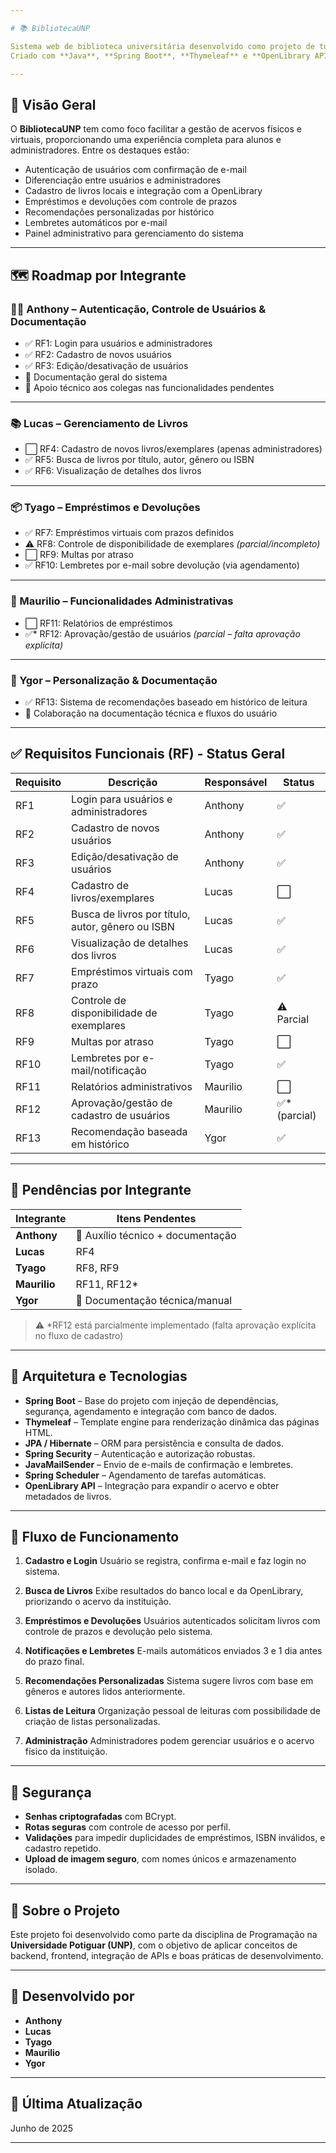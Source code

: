 ```yaml
---

# 📚 BibliotecaUNP

Sistema web de biblioteca universitária desenvolvido como projeto de turma da **Universidade Potiguar (UNP)**.
Criado com **Java**, **Spring Boot**, **Thymeleaf** e **OpenLibrary API**, o sistema oferece funcionalidades completas de gerenciamento de livros, usuários, empréstimos, devoluções, notificações e recomendações personalizadas.

---
```


## 🧠 Visão Geral

O **BibliotecaUNP** tem como foco facilitar a gestão de acervos físicos e virtuais, proporcionando uma experiência completa para alunos e administradores. Entre os destaques estão:

* Autenticação de usuários com confirmação de e-mail
* Diferenciação entre usuários e administradores
* Cadastro de livros locais e integração com a OpenLibrary
* Empréstimos e devoluções com controle de prazos
* Recomendações personalizadas por histórico
* Lembretes automáticos por e-mail
* Painel administrativo para gerenciamento do sistema

---

## 🗺️ Roadmap por Integrante

### 👨‍💻 Anthony – Autenticação, Controle de Usuários & Documentação

* ✅ RF1: Login para usuários e administradores
* ✅ RF2: Cadastro de novos usuários
* ✅ RF3: Edição/desativação de usuários
* 📝 Documentação geral do sistema
* 🤝 Apoio técnico aos colegas nas funcionalidades pendentes

---

### 📚 Lucas – Gerenciamento de Livros

* ⬜️ RF4: Cadastro de novos livros/exemplares (apenas administradores)
* ✅ RF5: Busca de livros por título, autor, gênero ou ISBN
* ✅ RF6: Visualização de detalhes dos livros

---

### 📦 Tyago – Empréstimos e Devoluções

* ✅ RF7: Empréstimos virtuais com prazos definidos
* ⚠️ RF8: Controle de disponibilidade de exemplares *(parcial/incompleto)*
* ⬜️ RF9: Multas por atraso
* ✅ RF10: Lembretes por e-mail sobre devolução (via agendamento)

---

### 🧾 Maurilio – Funcionalidades Administrativas

* ⬜️ RF11: Relatórios de empréstimos
* ✅\* RF12: Aprovação/gestão de usuários *(parcial – falta aprovação explícita)*

---

### 🎯 Ygor – Personalização & Documentação

* ✅ RF13: Sistema de recomendações baseado em histórico de leitura
* 📝 Colaboração na documentação técnica e fluxos do usuário

---

## ✅ Requisitos Funcionais (RF) - Status Geral

| Requisito | Descrição                                         | Responsável | Status        |
| --------- | ------------------------------------------------- | ----------- | ------------- |
| RF1       | Login para usuários e administradores             | Anthony     | ✅             |
| RF2       | Cadastro de novos usuários                        | Anthony     | ✅             |
| RF3       | Edição/desativação de usuários                    | Anthony     | ✅             |
| RF4       | Cadastro de livros/exemplares                     | Lucas       | ⬜️            |
| RF5       | Busca de livros por título, autor, gênero ou ISBN | Lucas       | ✅             |
| RF6       | Visualização de detalhes dos livros               | Lucas       | ✅             |
| RF7       | Empréstimos virtuais com prazo                    | Tyago       | ✅             |
| RF8       | Controle de disponibilidade de exemplares         | Tyago       | ⚠️ Parcial    |
| RF9       | Multas por atraso                                 | Tyago       | ⬜️            |
| RF10      | Lembretes por e-mail/notificação                  | Tyago       | ✅             |
| RF11      | Relatórios administrativos                        | Maurilio    | ⬜️            |
| RF12      | Aprovação/gestão de cadastro de usuários          | Maurilio    | ✅\* (parcial) |
| RF13      | Recomendação baseada em histórico                 | Ygor        | ✅             |

---

## 📌 Pendências por Integrante

| Integrante   | Itens Pendentes                   |
| ------------ | --------------------------------- |
| **Anthony**  | 🔧 Auxílio técnico + documentação |
| **Lucas**    | RF4                               |
| **Tyago**    | RF8, RF9                          |
| **Maurilio** | RF11, RF12\*                      |
| **Ygor**     | 📝 Documentação técnica/manual    |

> ⚠️ \*RF12 está parcialmente implementado (falta aprovação explícita no fluxo de cadastro)

---

## 🧩 Arquitetura e Tecnologias

* **Spring Boot** – Base do projeto com injeção de dependências, segurança, agendamento e integração com banco de dados.
* **Thymeleaf** – Template engine para renderização dinâmica das páginas HTML.
* **JPA / Hibernate** – ORM para persistência e consulta de dados.
* **Spring Security** – Autenticação e autorização robustas.
* **JavaMailSender** – Envio de e-mails de confirmação e lembretes.
* **Spring Scheduler** – Agendamento de tarefas automáticas.
* **OpenLibrary API** – Integração para expandir o acervo e obter metadados de livros.

---

## 🔄 Fluxo de Funcionamento

1. **Cadastro e Login**
   Usuário se registra, confirma e-mail e faz login no sistema.

2. **Busca de Livros**
   Exibe resultados do banco local e da OpenLibrary, priorizando o acervo da instituição.

3. **Empréstimos e Devoluções**
   Usuários autenticados solicitam livros com controle de prazos e devolução pelo sistema.

4. **Notificações e Lembretes**
   E-mails automáticos enviados 3 e 1 dia antes do prazo final.

5. **Recomendações Personalizadas**
   Sistema sugere livros com base em gêneros e autores lidos anteriormente.

6. **Listas de Leitura**
   Organização pessoal de leituras com possibilidade de criação de listas personalizadas.

7. **Administração**
   Administradores podem gerenciar usuários e o acervo físico da instituição.

---

## 🔐 Segurança

* **Senhas criptografadas** com BCrypt.
* **Rotas seguras** com controle de acesso por perfil.
* **Validações** para impedir duplicidades de empréstimos, ISBN inválidos, e cadastro repetido.
* **Upload de imagem seguro**, com nomes únicos e armazenamento isolado.

---

## 📄 Sobre o Projeto

Este projeto foi desenvolvido como parte da disciplina de Programação na **Universidade Potiguar (UNP)**, com o objetivo de aplicar conceitos de backend, frontend, integração de APIs e boas práticas de desenvolvimento.

---

## 👥 Desenvolvido por

* **Anthony**
* **Lucas**
* **Tyago**
* **Maurilio**
* **Ygor**

---

## 📅 Última Atualização

Junho de 2025

---
